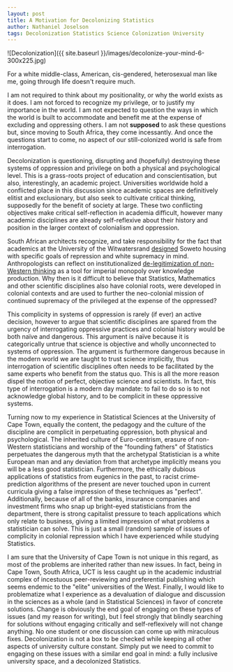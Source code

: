 ```yaml
---
layout: post
title: A Motivation for Decolonizing Statistics
author: Nathaniel Joselson
tags: Decolonization Statistics Science Colonization University
---
```


![Decolonization]({{ site.baseurl }}/images/decolonize-your-mind-6-300x225.jpg)

For a white middle-class, American, cis-gendered, heterosexual man like me, going through life doesn't require much.   

I am not required to think about my positionality, or why the world exists as it does. 
I am not forced to recognize my privilege, or to justify my importance in the world. 
I am not expected to question the ways in which the world is built to accommodate and benefit me at the expense of excluding and oppressing others. 
I am not **supposed** to ask these questions but, since moving to South Africa, they come incessantly. 
And once the questions start to come, no aspect of our still-colonized world is safe from interrogation.

Decolonization is questioning, disrupting and (hopefully) destroying these systems of oppression and privilege on both a physical and psychological level. 
This is a grass-roots project of education and conscientisation, but also, interestingly, an academic project.
Universities worldwide hold a conflicted place in this discussion since academic spaces are definitively elitist and exclusionary, but also seek to cultivate critical thinking, supposedly for the benefit of society at large.
These two conflicting objectives make critical self-reflection in academia difficult, however many academic disciplines are already self-reflexive about their history and position in the larger context of colonialism and oppression.

South African architects recognize, and take responsibility for the fact that academics at the University of the Witwatersrand [designed](https://placesjournal.org/article/south-africa-from-township-to-town/) Soweto housing with specific goals of repression and white supremacy in mind.
Anthropologists can reflect on institutionalized [de-legitimization of non-Western thinking](http://savageminds.org/2016/04/19/decolonizing-anthropology/) as a tool for imperial monopoly over knowledge production.
Why then is it difficult to believe that Statistics, Mathematics and other scientific disciplines also have colonial roots, were developed in colonial contexts and are used to further the neo-colonial mission of continued supremacy of the privileged at the expense of the oppressed?

This complicity in systems of oppression is rarely (if ever) an active decision, however to argue that scientific disciplines are spared from the urgency of interrogating oppressive practices and colonial history would be both naïve and dangerous.
This argument is naïve because it is categorically untrue that science is objective and wholly unconnected to systems of oppression.
The argument is furthermore dangerous because in the modern world we are taught to trust science implicitly, thus interrogation of scientific disciplines often needs to be facilitated by the same experts who benefit from the status quo.
This is all the more reason dispel the notion of perfect, objective science and scientists.
In fact, this type of interrogation is a modern day mandate: to fail to do so is to not acknowledge global history, and to be complicit in these oppressive systems.

Turning now to my experience in Statistical Sciences at the University of Cape Town, equally the content, the pedagogy and the culture of the discipline are complicit in perpetuating oppression, both physical and psychological. 
The inherited culture of Euro-centrism, erasure of non-Western statisticians and worship of the "founding fathers" of Statistics perpetuates the dangerous myth that the archetypal Statistician is a white European man and any deviation from that archetype implicitly means you will be a less good statistician.
Furthermore, the ethically dubious applications of statistics from eugenics in the past, to racist crime-prediction algorithms of the present are never touched upon in current curricula giving a false impression of these techniques as "perfect".  
Additionally, because of all of the banks, insurance companies and investment firms who snap up bright-eyed statisticians from the department, there is strong capitalist pressure to teach applications which only relate to business, giving a limited impression of what problems a statistician can solve.
This is just a small (random) sample of issues of complicity in colonial repression which I have experienced while studying Statistics.

I am sure that the University of Cape Town is not unique in this regard, as most of the problems are inherited rather than new issues.
In fact, being in Cape Town, South Africa, UCT is less caught up in the academic industrial complex of incestuous peer-reviewing and preferential publishing which seems endemic to the "elite" universities of the West. 
Finally, I would like to problematize what I experience as a devaluation of dialogue and discussion in the sciences as a whole (and in Statistical Sciences) in favor of concrete solutions. 
Change is obviously the end goal of engaging on these types of issues (and my reason for writing), but I feel strongly that blindly searching for solutions without engaging critically and self-reflexively will not change anything. 
No one student or one discussion can come up with miraculous fixes.
Decolonization is not a box to be checked while keeping all other aspects of university culture constant.
Simply put we need to commit to engaging on these issues with a similar end goal in mind: a fully inclusive university space, and a decolonized Statistics.
